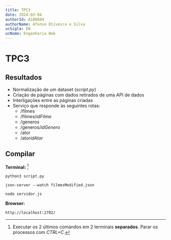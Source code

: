 ```yaml
---
title: TPC3
date: 2024-03-04
authorId: A100604
authorName: Afonso Oliveira e Silva
ucSigla: EW
ucNome: Engenharia Web
---
```


# TPC3

## Resultados
- Normalização de um dataset (*script.py*)
- Criação de páginas com dados retirados de uma API de dados
- Interligações entre as páginas criadas
- Serviço que responde às seguintes rotas:
  - /filmes
  - /filmes/*idFilme*
  - /generos
  - /generos/*idGenero*
  - /ator
  - /ator*idAtor*

## Compilar
**Terminal:** [^1]
```
python3 script.py
```
```
json-server --watch filmesModified.json
```
```
node servidor.js
```
**Browser:**
```
http://localhost:2702/
```
[^1]: Executar os 2 últimos comandos em 2 terminais **separados**.
Parar os processos com *CTRL+C*.